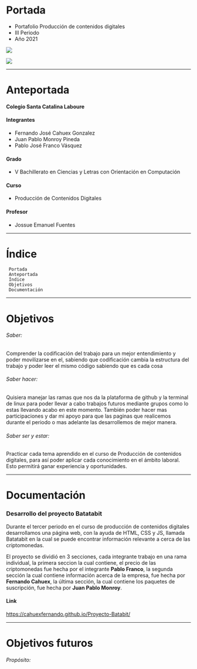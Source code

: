 # Portada

- Portafolio Producción de contenidos digitales
- III Periodo
- Año 2021




![](https://static.wixstatic.com/media/d1b317_4114e1fd9f0d4d85a17f9a1ed58be4aa~mv2.png)

![](https://adepa.org.ar/wp-content/uploads/2020/09/contenidos.png)

------------

# Anteportada
#### Colegio Santa Catalina Laboure

#### Integrantes
- Fernando José Cahuex Gonzalez
- Juan Pablo Monroy Pineda
- Pablo José Franco Vásquez

#### Grado
- V Bachillerato en Ciencias y Letras con Orientación en Computación

#### Curso
- Producción de Contenidos Digitales

#### Profesor
- Jossue Emanuel Fuentes

------------

# Índice
	 Portada
	 Anteportada
	 Índice
	 Objetivos
	 Documentación

------------

# Objetivos
###### Saber:
Comprender la codificación del trabajo para un mejor entendimiento y poder movilizarse en el, sabiendo que codificación cambia la estructura del trabajo y poder leer el mismo código sabiendo que es cada cosa
###### Saber hacer:
Quisiera manejar las ramas que nos da la plataforma de github y la terminal de linux para poder llevar a cabo trabajos futuros mediante grupos como lo estas llevando acabo en este momento. También poder hacer mas participaciones y dar mi apoyo para que las paginas que realicemos durante el periodo o mas adelante las desarrollemos de mejor manera.
###### Saber ser y estar: 
Practicar cada tema aprendido en el curso de Producción de contenidos digitales, para así poder aplicar cada conocimiento en el ámbito laboral. Esto permitirá ganar experiencia y oportunidades.

------------

# Documentación
### Desarrollo del proyecto Batatabit
Durante el tercer periodo en el curso de producción de contenidos digitales desarrollamos una página web, con la ayuda de HTML, CSS y JS, llamada Batatabit en la cual se puede encontrar información relevante a cerca de las criptomonedas.

El proyecto se dividió en 3 secciones, cada integrante trabajo en una rama individual, la primera seccion la cual contiene, el precio de las criptomonedas fue hecha por el integrante **Pablo Franco**, la segunda sección la cual contiene información acerca de la empresa, fue hecha por **Fernando Cahuex**, la última sección, la cual contiene los paquetes de suscripción, fue hecha por **Juan Pablo Monroy**.
#### Link
https://cahuexfernando.github.io/Proyecto-Batabit/

------------

# Objetivos futuros
###### Propósito: 

